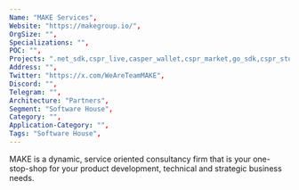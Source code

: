 ```yaml
--- 
Name: "MAKE Services", 
Website: "https://makegroup.io/",
OrgSize: "",
Specializations: "",
POC: "",
Projects: ".net_sdk,cspr_live,casper_wallet,cspr_market,go_sdk,cspr_studio,cspr_cloud,cspr_click",
Address: "",
Twitter: "https://x.com/WeAreTeamMAKE",
Discord: "",
Telegram: "",
Architecture: "Partners",
Segment: "Software House",
Category: "",
Application-Category: "",
Tags: "Software House",
--- 
```

<!--lang:en--> 
MAKE is a dynamic, service oriented consultancy firm that is your one-stop-shop for your product development, technical and strategic business needs.
<!--lang:es--] 
MAKE es una empresa de consultoría dinámica y orientada al servicio que es su ventanilla única para el desarrollo de productos, necesidades comerciales técnicas y estratégicas.
<!--lang:de--] 
MAKE ist ein dynamisches, serviceorientiertes Beratungsunternehmen, das Ihre zentrale Anlaufstelle für Ihre Produktentwicklung, technischen und strategischen Geschäftsanforderungen ist.
<!--lang:fr--] 
MAKE est une société de conseil dynamique et orientée services qui est votre guichet unique pour vos besoins de développement de produits, techniques et stratégiques.
<!--lang:pl--] 
MAKE to dynamiczna, zorientowana na usługi firma konsultingowa, która jest punktem kompleksowej obsługi w zakresie rozwoju produktów oraz technicznych i strategicznych potrzeb biznesowych.
<!--lang:uk--] 
MAKE — це динамічна, орієнтована на надання послуг консалтингова фірма, яка є вашим універсальним центром для розробки продуктів, технічних і стратегічних потреб бізнесу.
[!--lang:*--> 
